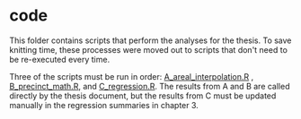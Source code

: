 # code

This folder contains scripts that perform the analyses for the thesis. To save knitting time, these processes were moved out to scripts that don't need to be re-executed every time.

Three of the scripts must be run in order: [A_areal_interpolation.R](A_areal_interpolation.R)
, [B_precinct_math.R](B_precinct_math.R), and [C_regression.R](C_regression.R). The results from A and B are called directly by the thesis document, but the results from C must be updated manually in the regression summaries in chapter 3.
